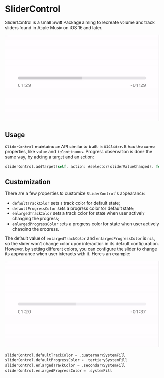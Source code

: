 # SliderControl

SliderControl is a small Swift Package aiming to recreate volume and track sliders found in Apple Music on iOS 16 and later.

![Default configuration](./Media/default.gif)

## Usage

`SliderControl` maintains an API similar to built-in `UISlider`. It has the same properties, like `value` and `isContinuous`. Progress observation is done the same way, by adding a target and an action:

```swift
sliderControl.addTarget(self, action: #selector(sliderValueChanged), for: .valueChanged)
```

## Customization

There are a few properties to customize `SliderControl`'s appearance:
- `defaultTrackColor` sets a track color for default state;
- `defaultProgressColor` sets a progress color for default state;
- `enlargedTrackColor` sets a track color for state when user actively changing the progress;
- `enlargedProgressColor` sets a progress color for state when user actively changing the progress.

The default value of `enlargedTrackColor` and `enlargedProgressColor` is `nil`, so the slider won't change color upon interaction in its default configuration. However, by setting different colors, you can configure the slider to change its appearance when user interacts with it. Here's an example: 

![Different colors](./Media/colors.gif)

```swift
sliderControl.defaultTrackColor = .quaternarySystemFill
sliderControl.defaultProgressColor = .tertiarySystemFill
sliderControl.enlargedTrackColor = .secondarySystemFill
sliderControl.enlargedProgressColor = .systemFill
```